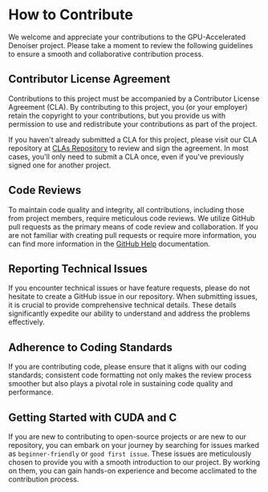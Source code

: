# How to Contribute

We welcome and appreciate your contributions to the GPU-Accelerated Denoiser project. Please take a moment to review the following guidelines to ensure a smooth and collaborative contribution process.

## Contributor License Agreement

Contributions to this project must be accompanied by a Contributor License Agreement (CLA). By contributing to this project, you (or your employer) retain the copyright to your contributions, but you provide us with permission to use and redistribute your contributions as part of the project.

If you haven't already submitted a CLA for this project, please visit our CLA repository at [CLAs Repository](https://github.com/your-organization/cla) to review and sign the agreement. In most cases, you'll only need to submit a CLA once, even if you've previously signed one for another project.

## Code Reviews

To maintain code quality and integrity, all contributions, including those from project members, require meticulous code reviews. We utilize GitHub pull requests as the primary means of code review and collaboration. If you are not familiar with creating pull requests or require more information, you can find more information in the [GitHub Help](https://help.github.com/articles/about-pull-requests/) documentation.

## Reporting Technical Issues

If you encounter technical issues or have feature requests, please do not hesitate to create a GitHub issue in our repository. When submitting issues, it is crucial to provide comprehensive technical details. These details significantly expedite our ability to understand and address the problems effectively.

## Adherence to Coding Standards

If you are contributing code, please ensure that it aligns with our coding standards; consistent code formatting not only makes the review process smoother but also plays a pivotal role in sustaining code quality and performance.

## Getting Started with CUDA and C

If you are new to contributing to open-source projects or are new to our repository, you can embark on your journey by searching for issues marked as `beginner-friendly` or `good first issue`. These issues are meticulously chosen to provide you with a smooth introduction to our project. By working on them, you can gain hands-on experience and become acclimated to the contribution process.
